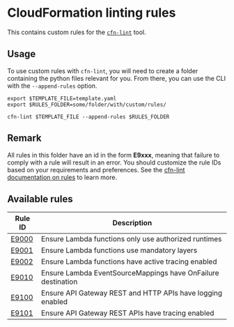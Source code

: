 CloudFormation linting rules
============================

This contains custom rules for the [`cfn-lint`](https://github.com/aws-cloudformation/cfn-python-lint) tool.

## Usage

To use custom rules with `cfn-lint`, you will need to create a folder containing the python files relevant for you. From there, you can use the CLI with the `--append-rules` option.

```
export $TEMPLATE_FILE=template.yaml
export $RULES_FOLDER=some/folder/with/custom/rules/

cfn-lint $TEMPLATE_FILE --append-rules $RULES_FOLDER
```

## Remark

All rules in this folder have an id in the form __E9xxx__, meaning that failure to comply with a rule will result in an error. You should customize the rule IDs based on your requirements and preferences. See the [cfn-lint documentation on rules](https://github.com/aws-cloudformation/cfn-python-lint/blob/master/docs/rules.md) to learn more.

## Available rules

| Rule ID                            | Description                                                          |
|------------------------------------|----------------------------------------------------------------------|
| [E9000](./e9000_lambda_runtime.py) | Ensure Lambda functions only use authorized runtimes                 |
| [E9001](./e9001_lambda_layers.py)  | Ensure Lambda functions use mandatory layers                         |
| [E9002](./e9002_lambda_tracing.py) | Ensure Lambda functions have active tracing enabled                  |
| [E9010](./e9010_lambda_esm_destination.py) | Ensure Lambda EventSourceMappings have OnFailure destination |
| [E9100](./e9100_apigateway_log.py) | Ensure API Gateway REST and HTTP APIs have logging enabled           |
| [E9101](./e9101_apigateway_tracing.py) | Ensure API Gateway REST APIs have tracing enabled                |
